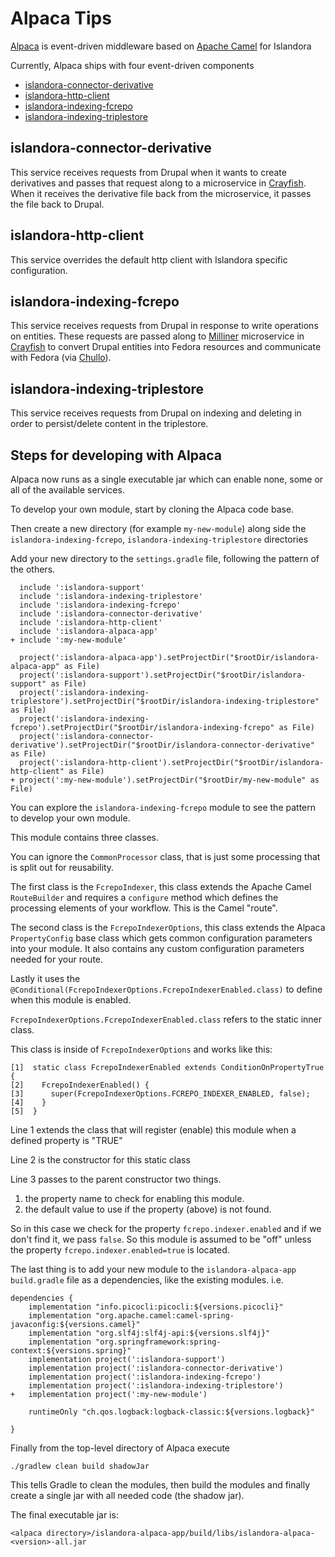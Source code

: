 # Alpaca Tips

[Alpaca](https://github.com/Islandora/Alpaca) is event-driven middleware based on [Apache Camel](https://camel.apache.org/) for Islandora

Currently, Alpaca ships with four event-driven components

- [islandora-connector-derivative](#islandora-connector-derivative)
- [islandora-http-client](#islandora-http-client)
- [islandora-indexing-fcrepo](#islandora-indexing-fcrepo)
- [islandora-indexing-triplestore](#islandora-indexing-triplestore)

## islandora-connector-derivative
This service receives requests from Drupal when it wants to create derivatives and passes that request along to a microservice in [Crayfish](https://github.com/Islandora/Crayfish). When it receives the derivative file back from the microservice, it passes the file back to Drupal.

## islandora-http-client
This service overrides the default http client with Islandora specific configuration.

## islandora-indexing-fcrepo
This service receives requests from Drupal in response to write operations on entities. These requests are passed along to [Milliner](https://github.com/Islandora/Crayfish/tree/dev/Milliner) microservice in [Crayfish](https://github.com/Islandora/Crayfish) to convert Drupal entities into Fedora resources and communicate with Fedora (via [Chullo](https://github.com/Islandora/chullo)).

## islandora-indexing-triplestore
This service receives requests from Drupal on indexing and deleting in order to persist/delete content in the triplestore.


## Steps for developing with Alpaca
Alpaca now runs as a single executable jar which can enable none, some or all of the available services.

To develop your own module, start by cloning the Alpaca code base. 

Then create a new directory (for example `my-new-module`) along side the `islandora-indexing-fcrepo`, `islandora-indexing-triplestore` directories

Add your new directory to the `settings.gradle` file, following the pattern of the others.
```shell
  include ':islandora-support'
  include ':islandora-indexing-triplestore'
  include ':islandora-indexing-fcrepo'
  include ':islandora-connector-derivative'
  include ':islandora-http-client'
  include ':islandora-alpaca-app'
+ include ':my-new-module'

  project(':islandora-alpaca-app').setProjectDir("$rootDir/islandora-alpaca-app" as File)
  project(':islandora-support').setProjectDir("$rootDir/islandora-support" as File)
  project(':islandora-indexing-triplestore').setProjectDir("$rootDir/islandora-indexing-triplestore" as File)
  project(':islandora-indexing-fcrepo').setProjectDir("$rootDir/islandora-indexing-fcrepo" as File)
  project(':islandora-connector-derivative').setProjectDir("$rootDir/islandora-connector-derivative" as File)
  project(':islandora-http-client').setProjectDir("$rootDir/islandora-http-client" as File)
+ project(':my-new-module').setProjectDir("$rootDir/my-new-module" as File)
```

You can explore the `islandora-indexing-fcrepo` module to see the pattern to develop your own module.

This module contains three classes. 

You can ignore the `CommonProcessor` class, that is just some processing that is split out for reusability.

The first class is the `FcrepoIndexer`, this class extends the Apache Camel `RouteBuilder` and requires a `configure` method which defines the processing elements of your workflow. This is the Camel "route".

The second class is the `FcrepoIndexerOptions`, this class extends the Alpaca `PropertyConfig` base class which gets common configuration parameters into your module. It also contains any custom configuration parameters needed for your route. 

Lastly it uses the `@Conditional(FcrepoIndexerOptions.FcrepoIndexerEnabled.class)` to define when this module is enabled. 

`FcrepoIndexerOptions.FcrepoIndexerEnabled.class` refers to the static inner class.

This class is inside of `FcrepoIndexerOptions` and works like this:
```
[1]  static class FcrepoIndexerEnabled extends ConditionOnPropertyTrue { 
[2]    FcrepoIndexerEnabled() {
[3]      super(FcrepoIndexerOptions.FCREPO_INDEXER_ENABLED, false);
[4]    }
[5]  }
```
Line 1 extends the class that will register (enable) this module when a defined property is "TRUE"

Line 2 is the constructor for this static class

Line 3 passes to the parent constructor two things.

1. the property name to check for enabling this module.
2. the default value to use if the property (above) is not found.

So in this case we check for the property `fcrepo.indexer.enabled` and if we don't find it, we pass `false`. So this module is assumed to be "off" unless the property `fcrepo.indexer.enabled=true` is located.

The last thing is to add your new module to the `islandora-alpaca-app` `build.gradle` file as a dependencies, like the existing modules.
i.e.
```
dependencies {
    implementation "info.picocli:picocli:${versions.picocli}"
    implementation "org.apache.camel:camel-spring-javaconfig:${versions.camel}"
    implementation "org.slf4j:slf4j-api:${versions.slf4j}"
    implementation "org.springframework:spring-context:${versions.spring}"
    implementation project(':islandora-support')
    implementation project(':islandora-connector-derivative')
    implementation project(':islandora-indexing-fcrepo')
    implementation project(':islandora-indexing-triplestore')
+   implementation project(':my-new-module')

    runtimeOnly "ch.qos.logback:logback-classic:${versions.logback}"

}
```

Finally from the top-level directory of Alpaca execute
```
./gradlew clean build shadowJar
```

This tells Gradle to clean the modules, then build the modules and finally create a single jar with all needed code (the shadow jar).

The final executable jar is:
```
<alpaca directory>/islandora-alpaca-app/build/libs/islandora-alpaca-<version>-all.jar
```
